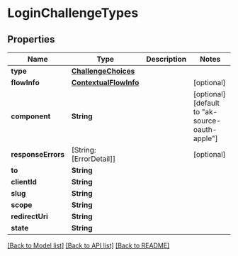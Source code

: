# LoginChallengeTypes

## Properties
Name | Type | Description | Notes
------------ | ------------- | ------------- | -------------
**type** | [**ChallengeChoices**](ChallengeChoices.md) |  | 
**flowInfo** | [**ContextualFlowInfo**](ContextualFlowInfo.md) |  | [optional] 
**component** | **String** |  | [optional] [default to "ak-source-oauth-apple"]
**responseErrors** | [String: [ErrorDetail]] |  | [optional] 
**to** | **String** |  | 
**clientId** | **String** |  | 
**slug** | **String** |  | 
**scope** | **String** |  | 
**redirectUri** | **String** |  | 
**state** | **String** |  | 

[[Back to Model list]](../README.md#documentation-for-models) [[Back to API list]](../README.md#documentation-for-api-endpoints) [[Back to README]](../README.md)


